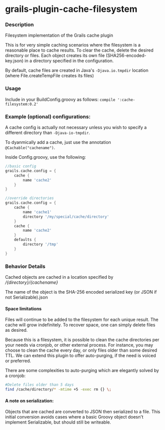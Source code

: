 grails-plugin-cache-filesystem
==============================

### Description

Filesystem implementation of the Grails cache plugin

This is for very simple caching scenarios where the filesystem is a reasonable place to cache results.  To clear the cache, delete the desired directory or files.  Each object creates its own file (SHA256-encoded-key.json) in a directory specified in the configuration.

By default, cache files are created in Java's `-Djava.io.tmpdir` location  (where File.createTempFile creates its files)

### Usage

Include in your BuildConfig.groovy as follows:
`compile ':cache-filesystem:0.2'`

### Example (optional) configurations:

A cache config is actually not necessary unless you wish to specify a different directory than `-Djava-io-tmpdir`. 

To dyanmically add a cache, just use the annotation `@Cachable("cachename")`.  

Inside Config.groovy, use the following:
```groovy
//basic config
grails.cache.config = {
    cache {
        name 'cache2'
    }
}

//override directories
grails.cache.config = {
    cache {
        name 'cache1'
        directory '/my/special/cache/directory'
    }
    cache {
        name 'cache2'
    }
    defaults {
        directory '/tmp'
    }
}
```

### Behavior Details

Cached objects are cached in a location specified by */{directory}/{cachename}*

The name of the object is the SHA-256 encoded serialized key (or JSON if not Serializable).json

#### Space limitations

Files will continue to be added to the filesystem for each unique result.  The cache will grow indefinitely.  To recover space, one can simply delete files as desired.

Because this is a filesystem, it is possible to clean the cache directories per your needs via cronjob, or other external process.  For instance, you may choose to clean the cache every day, or only files older than some desired TTL. We can extend this plugin to offer auto-purging, if the need is voiced or preferred.  

There are some complexities to auto-purging which are elegantly solved by a cronjob:

```bash
#Delete files older than 5 days
find /cache/directory/* -mtime +5 -exec rm {} \;
```

#### A note on serialization:
Objects that are cached are converted to JSON then serialized to a file.  This initial conversion avoids cases where a basic Groovy object doesn't implement Serializable, but should still be writeable.  




